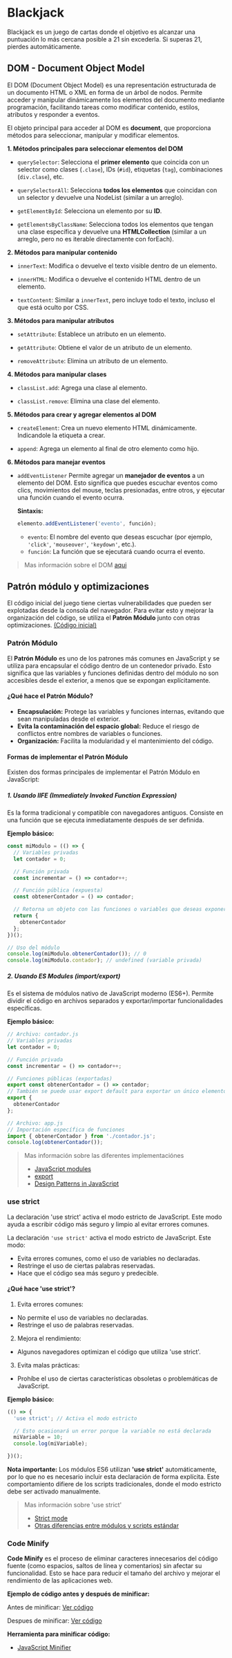 # Blackjack

Blackjack es un juego de cartas donde el objetivo es alcanzar una puntuación lo más cercana posible a 21 sin excederla. Si superas 21, pierdes automáticamente.

## DOM - Document Object Model
El DOM (Document Object Model) es una representación estructurada de un documento HTML o XML en forma de un árbol de nodos. Permite acceder y manipular dinámicamente los elementos del documento mediante programación, facilitando tareas como modificar contenido, estilos, atributos y responder a eventos.

El objeto principal para acceder al DOM es **document**, que proporciona métodos para seleccionar, manipular y modificar elementos.

**1. Métodos principales para seleccionar elementos del DOM**
- `querySelector`: Selecciona el **primer elemento** que coincida con un selector como clases (`.clase`), IDs (`#id`), etiquetas (`tag`), combinaciones (`div.clase`), etc.

- `querySelectorAll`: Selecciona **todos los elementos** que coincidan con un selector y devuelve una NodeList (similar a un arreglo).

- `getElementById`: Selecciona un elemento por su **ID**.

- `getElementsByClassName`: Selecciona todos los elementos que tengan una clase específica y devuelve una **HTMLCollection** (similar a un arreglo, pero no es iterable directamente con forEach).

**2. Métodos para manipular contenido**
- `innerText`: Modifica o devuelve el texto visible dentro de un elemento.

- `innerHTML`: Modifica o devuelve el contenido HTML dentro de un elemento.

- `textContent`: Similar a `innerText`, pero incluye todo el texto, incluso el que está oculto por CSS.

**3. Métodos para manipular atributos**
- `setAttribute`: Establece un atributo en un elemento.

- `getAttribute`: Obtiene el valor de un atributo de un elemento.

- `removeAttribute`: Elimina un atributo de un elemento.

**4. Métodos para manipular clases**
- `classList.add`: Agrega una clase al elemento.

- `classList.remove`: Elimina una clase del elemento.

**5. Métodos para crear y agregar elementos al DOM**
- `createElement`: Crea un nuevo elemento HTML dinámicamente. Indicandole la etiqueta a crear.

- `append`: Agrega un elemento al final de otro elemento como hijo.

**6. Métodos para manejar eventos**
- `addEventListener` Permite agregar un **manejador de eventos** a un elemento del DOM. Esto significa que puedes escuchar eventos como clics, movimientos del mouse, teclas presionadas, entre otros, y ejecutar una función cuando el evento ocurra.

  **Sintaxis:**
  ```javascript
  elemento.addEventListener('evento', función);
  ```
  - `evento`: El nombre del evento que deseas escuchar (por ejemplo, `'click'`, `'mouseover'`, `'keydown'`, etc.).
  - `función`: La función que se ejecutará cuando ocurra el evento.

> Mas información sobre el DOM [aqui](https://developer.mozilla.org/es/docs/Glossary/DOM)

## Patrón módulo y optimizaciones

El código inicial del juego tiene ciertas vulnerabilidades que pueden ser explotadas desde la consola del navegador. Para evitar esto y mejorar la organización del código, se utiliza el **Patrón Módulo** junto con otras optimizaciones. [(Código inicial)](https://github.com/Caballero-dev/JavaScript/blob/19b8c0a55263220836972e0497c995c123a443af/02-blackjack/assets/js/juego.js)

### Patrón Módulo

El **Patrón Módulo** es uno de los patrones más comunes en JavaScript y se utiliza para encapsular el código dentro de un contenedor privado. Esto significa que las variables y funciones definidas dentro del módulo no son accesibles desde el exterior, a menos que se expongan explícitamente.

#### **¿Qué hace el Patrón Módulo?**
- **Encapsulación:** Protege las variables y funciones internas, evitando que sean manipuladas desde el exterior.
- **Evita la contaminación del espacio global:** Reduce el riesgo de conflictos entre nombres de variables o funciones.
- **Organización:** Facilita la modularidad y el mantenimiento del código.

#### **Formas de implementar el Patrón Módulo**
Existen dos formas principales de implementar el Patrón Módulo en JavaScript:

##### **1. Usando IIFE (Immediately Invoked Function Expression)**
Es la forma tradicional y compatible con navegadores antiguos. Consiste en una función que se ejecuta inmediatamente después de ser definida.

**Ejemplo básico:**
```javascript
const miModulo = (() => {
  // Variables privadas
  let contador = 0;

  // Función privada
  const incrementar = () => contador++;

  // Función pública (expuesta)
  const obtenerContador = () => contador;

  // Retorna un objeto con las funciones o variables que deseas exponer
  return {
    obtenerContador
  };
})();

// Uso del módulo
console.log(miModulo.obtenerContador()); // 0
console.log(miModulo.contador); // undefined (variable privada)
```

##### **2. Usando ES Modules (import/export)**
Es el sistema de módulos nativo de JavaScript moderno (ES6+). Permite dividir el código en archivos separados y exportar/importar funcionalidades específicas.

**Ejemplo básico:**
```javascript
// Archivo: contador.js
// Variables privadas
let contador = 0;

// Función privada
const incrementar = () => contador++;

// Funciones públicas (exportadas)
export const obtenerContador = () => contador;
// También se puede usar export default para exportar un único elemento
export {
  obtenerContador
};

// Archivo: app.js
// Importación específica de funciones
import { obtenerContador } from './contador.js';
console.log(obtenerContador());
```
> Mas información sobre las diferentes implementaciónes
> - [JavaScript modules](https://developer.mozilla.org/en-US/docs/Web/JavaScript/Guide/Modules)
> - [export](https://developer.mozilla.org/en-US/docs/Web/JavaScript/Reference/Statements/export)
> - [Design Patterns in JavaScript](https://www.chucksacademy.com/es/topic/javascript-design-patterns/module-pattern)


### use strict
La declaración 'use strict' activa el modo estricto de JavaScript. Este modo ayuda a escribir código más seguro y limpio al evitar errores comunes.

La declaración `'use strict'` activa el modo estricto de JavaScript. Este modo:
- Evita errores comunes, como el uso de variables no declaradas.
- Restringe el uso de ciertas palabras reservadas.
- Hace que el código sea más seguro y predecible.

#### **¿Qué hace 'use strict'?**
1. Evita errores comunes:
  - No permite el uso de variables no declaradas.
  - Restringe el uso de palabras reservadas.
2. Mejora el rendimiento:
  - Algunos navegadores optimizan el código que utiliza 'use strict'.
3. Evita malas prácticas:
  - Prohíbe el uso de ciertas características obsoletas o problemáticas de JavaScript.

**Ejemplo básico:**
```javascript
(() => {
  'use strict'; // Activa el modo estricto

  // Esto ocasionará un error porque la variable no está declarada
  miVariable = 10; 
  console.log(miVariable);

})();
```

**Nota importante:** Los módulos ES6 utilizan **'use strict'** automáticamente, por lo que no es necesario incluir esta declaración de forma explícita. Este comportamiento difiere de los scripts tradicionales, donde el modo estricto debe ser activado manualmente.


> Mas información sobre 'use strict'
> - [Strict mode](https://developer.mozilla.org/es/docs/Web/JavaScript/Reference/Strict_mode)
> - [Otras diferencias entre módulos y scripts estándar](https://developer.mozilla.org/en-US/docs/Web/JavaScript/Guide/Modules#other_differences_between_modules_and_classic_scripts)

### Code Minify
**Code Minify** es el proceso de eliminar caracteres innecesarios del código fuente (como espacios, saltos de línea y comentarios) sin afectar su funcionalidad. Esto se hace para reducir el tamaño del archivo y mejorar el rendimiento de las aplicaciones web.

**Ejemplo de código antes y después de minificar:**

Antes de minificar: [Ver código](assets/js/src/)

Despues de minificar: [Ver código](assets/js/dist/)

**Herramienta para minificar código:**
- [JavaScript Minifier](https://www.toptal.com/developers/javascript-minifier)
